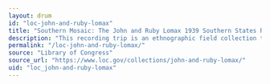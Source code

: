 ```yaml
---
layout: drum
id: "loc-john-and-ruby-lomax"
title: "Southern Mosaic: The John and Ruby Lomax 1939 Southern States Recording Trip"
description: "This recording trip is an ethnographic field collection that includes nearly 700 sound recordings, as well as fieldnotes, dust jackets, and other manuscripts documenting a three-month, 6,502-mile trip through the southern United States."
permalink: "/loc-john-and-ruby-lomax/"
source: "Library of Congress"
source_url: "https://www.loc.gov/collections/john-and-ruby-lomax/"
uid: "loc_john-and-ruby-lomax"
---
```

